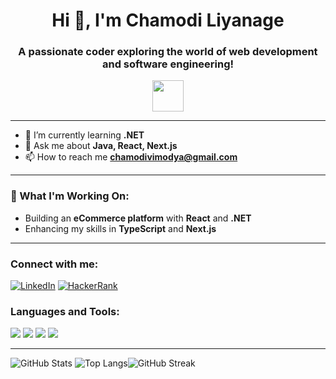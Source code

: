 <h1 align="center">Hi 👋, I'm Chamodi Liyanage</h1>
<h3 align="center">A passionate coder exploring the world of web development and software engineering!</h3>

<p align="center">
<img src="https://media.giphy.com/media/26tn33aiTi1jkl6H6/giphy.gif" width="50">
</p>

---

- 🌱 I’m currently learning **.NET** 
- 💬 Ask me about **Java, React, Next.js** 
- 📫 How to reach me **chamodivimodya@gmail.com**

---

### 🚀 What I'm Working On:
- Building an **eCommerce platform** with **React** and **.NET**
- Enhancing my skills in **TypeScript** and **Next.js**

---

<h3 align="left">Connect with me:</h3>
<p align="left">
<a href="https://linkedin.com/in/chamodi-liyanage"><img src="https://img.shields.io/badge/-LinkedIn-blue?style=for-the-badge&logo=linkedin&logoColor=white" alt="LinkedIn"></a>
<a href="https://www.hackerrank.com/chamodi_liyanage"><img src="https://img.shields.io/badge/-HackerRank-green?style=for-the-badge&logo=hackerrank&logoColor=white" alt="HackerRank"></a>
</p>

<h3 align="left">Languages and Tools:</h3>
<p align="left">
<img src="https://img.shields.io/badge/-JavaScript-black?style=for-the-badge&logo=javascript&logoColor=white" />
<img src="https://img.shields.io/badge/-React-blue?style=for-the-badge&logo=react&logoColor=white" />
<img src="https://img.shields.io/badge/-Next.js-black?style=for-the-badge&logo=next.js&logoColor=white" />
<img src="https://img.shields.io/badge/-Tailwind CSS-blue?style=for-the-badge&logo=tailwind-css&logoColor=white" />
</p>

---

![GitHub Stats](https://github-readme-stats.vercel.app/api?username=vimodya&show_icons=true&locale=en)
![Top Langs](https://github-readme-stats.vercel.app/api/top-langs?username=vimodya&show_icons=true&locale=en&layout=compact)![GitHub Streak](https://github-readme-streak-stats.herokuapp.com/?user=vimodya&theme=dark)

